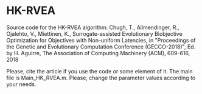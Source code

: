 # HK-RVEA
Source code for the HK-RVEA algorithm: Chugh, T., Allmendinger, R., Ojalehto, V., Miettinen, K., Surrogate-assisted Evolutionary Biobjective Optimization for Objectives with Non-uniform Latencies, in "Proceedings of the Genetic and Evolutionary Computation Conference (GECCO-2018)", Ed. by H. Aguirre, The Association of Computing Machinery (ACM), 609-616, 2018

Please, cite the article if you use the code or some element of it. The main file is Main_HK_RVEA.m. Please, change the parameter values according to your needs. 
